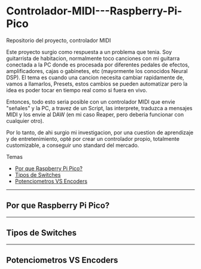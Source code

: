 # Controlador-MIDI---Raspberry-Pi-Pico
Repositorio del proyecto, controlador MIDI 

Este proyecto surgio como respuesta a un problema que tenia. Soy guitarrista de habitacion, normalmente toco canciones con mi guitarra conectada a la PC donde es procesada por diferentes pedales de efectos, amplificadores, cajas o gabinetes, etc (mayormente los conocidos Neural DSP). El tema es cuando una cancion necesita cambiar rapidamente de, vamos a llamarlos, Presets, estos cambios se pueden automatizar pero la idea es poder tocar en tiempo real como si fuera en vivo.

Entonces, todo esto seria posible con un controlador MIDI que envie "señales" y la PC, a travez de un Script, las interprete, traduzca a mensajes MIDI y los envie al DAW (en mi caso Reaper, pero deberia funcionar con cualquier otro).

Por lo tanto, de ahi surgio mi investigacion, por una cuestion de aprendizaje y de entretenimiento, opté por crear un controlador propio, totalmente customizable, a conseguir uno standard del mercado.



Temas 
  - [Por que Raspberry Pi Pico?]()
  - [Tipos de Switches]()
  - [Potenciometros VS Encoders]() 



---

## Por que Raspberry Pi Pico?

---

## Tipos de Switches


---

## Potenciometros VS Encoders
